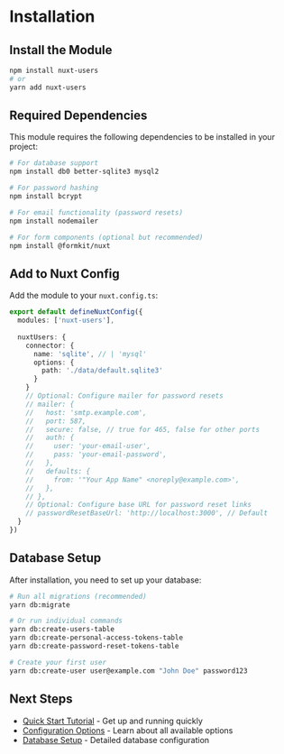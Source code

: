 # Installation

## Install the Module

```bash
npm install nuxt-users
# or
yarn add nuxt-users
```

## Required Dependencies

This module requires the following dependencies to be installed in your project:

```bash
# For database support
npm install db0 better-sqlite3 mysql2

# For password hashing
npm install bcrypt

# For email functionality (password resets)
npm install nodemailer

# For form components (optional but recommended)
npm install @formkit/nuxt
```

## Add to Nuxt Config

Add the module to your `nuxt.config.ts`:

```ts
export default defineNuxtConfig({
  modules: ['nuxt-users'],
  
  nuxtUsers: {
    connector: {
      name: 'sqlite', // | 'mysql'
      options: {
        path: './data/default.sqlite3'
      }
    }
    // Optional: Configure mailer for password resets
    // mailer: {
    //   host: 'smtp.example.com',
    //   port: 587,
    //   secure: false, // true for 465, false for other ports
    //   auth: {
    //     user: 'your-email-user',
    //     pass: 'your-email-password',
    //   },
    //   defaults: {
    //     from: '"Your App Name" <noreply@example.com>',
    //   },
    // },
    // Optional: Configure base URL for password reset links
    // passwordResetBaseUrl: 'http://localhost:3000', // Default
  }
})
```

## Database Setup

After installation, you need to set up your database:

```bash
# Run all migrations (recommended)
yarn db:migrate

# Or run individual commands
yarn db:create-users-table
yarn db:create-personal-access-tokens-table
yarn db:create-password-reset-tokens-table

# Create your first user
yarn db:create-user user@example.com "John Doe" password123
```

## Next Steps

- [Quick Start Tutorial](/guide/quick-start) - Get up and running quickly
- [Configuration Options](/guide/configuration) - Learn about all available options
- [Database Setup](/guide/database-setup) - Detailed database configuration 